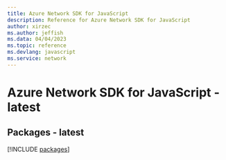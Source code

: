 ```yaml
---
title: Azure Network SDK for JavaScript
description: Reference for Azure Network SDK for JavaScript
author: xirzec
ms.author: jeffish
ms.data: 04/04/2023
ms.topic: reference
ms.devlang: javascript
ms.service: network
---
```

# Azure Network SDK for JavaScript - latest
## Packages - latest
[!INCLUDE [packages](network-index.md)]